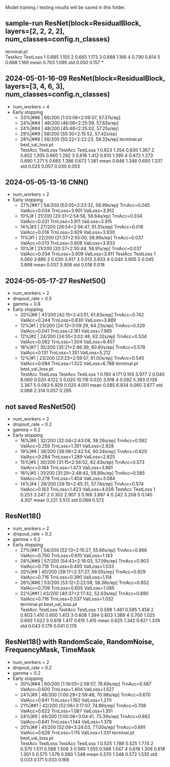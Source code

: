 Model training / testing results will be saved  in this folder.

## sample-run ResNet(block=ResidualBlock, layers=[2, 2, 2, 2], num_classes=config.n_classes)
terminal.pt         
          TestAcc TestLoss
1          0.685    1.155
2          0.665    1.173
3          0.688    1.166
4          0.790    0.814
5          0.688    1.169
mean       0.703    1.095
std        0.050    0.157
* 
## 2024-05-01-16-09 ResNet(block=ResidualBlock, layers=[3, 4, 6, 3], num_classes=config.n_classes)
* num_workers = 4
* Early stopping
  * 33%|##6     | 66/200 [1:03:06<2:08:07, 57.37s/ep]
  * 24%|##4       | 48/200 [46:06<2:25:59, 57.63s/ep]
  * 24%|##4       | 48/200 [45:48<2:25:02, 57.25s/ep]
  * 29%|##9       | 58/200 [55:30<2:15:52, 57.42s/ep]
  * 28%|##8       | 56/200 [55:22<2:22:23, 59.33s/ep]
terminal.pt          best_val_loss.pt         
         TestAcc TestLoss          TestAcc TestLoss
1          0.623    1.354            0.630    1.367
2          0.652    1.305            0.660    1.292
3          0.618    1.412            0.610    1.395
4          0.672    1.273            0.680    1.271
5          0.665    1.386            0.672    1.361
mean       0.646    1.346            0.650    1.337
std        0.025    0.057            0.030    0.053

## 2024-05-05-13-16 CNN()
* num_workers = 2
* Early stopping 
  * 27%|##7       | 54/200 [53:05<2:23:32, 58.99s/ep] TrnAcc=0.045 ValAcc=0.034 TrnLoss=3.901 ValLoss=3.912 
  * 10%|#         | 21/200 [20:31<2:54:56, 58.64s/ep] TrnAcc=0.034 ValAcc=0.031 TrnLoss=3.911 ValLoss=3.915
  * 14%|#3        | 27/200 [26:54<2:56:47, 61.31s/ep] TrnAcc=0.016 ValAcc=0.016 TrnLoss=3.929 ValLoss=3.930 
  * 11%|#1        | 22/200 [21:37<2:55:00, 58.99s/ep] TrnAcc=0.037 ValAcc=0.013 TrnLoss=3.908 ValLoss=3.933 
  * 10%|#         | 21/200 [20:37<2:55:44, 58.91s/ep] TrnAcc=0.037 ValAcc=0.034 TrnLoss=3.909 ValLoss=3.911
    TestAcc  TestLoss
1       0.060     3.886
2       0.030     3.917
3       0.013     3.933
4       0.040     3.905
5       0.045     3.898
mean    0.037     3.908
std     0.018     0.018

## 2024-05-05-17-27 ResNet50()
* num_workers = 2
* dropout_rate = 0.5
* gamma = 0.8
* Early stopping 
  * 20%|##        | 41/200 [42:15<2:43:51, 61.83s/ep] TrnAcc=0.742 ValAcc=0.244 TrnLoss=0.830 ValLoss=3.889
  * 12%|#1        | 23/200 [24:12<3:09:29, 64.23s/ep] TrnAcc=0.329 ValAcc=0.041 TrnLoss=2.161 ValLoss=7.965
  * 12%|#2        | 24/200 [24:55<3:02:48, 62.32s/ep] TrnAcc=0.534 ValAcc=0.062 TrnLoss=1.504 ValLoss=9.457
  * 18%|#7        | 35/200 [35:21<2:46:39, 60.60s/ep] TrnAcc=0.578 ValAcc=0.131 TrnLoss=1.351 ValLoss=5.212 
  * 12%|#1        | 23/200 [23:23<2:59:57, 61.00s/ep] TrnAcc=0.540 ValAcc=0.084 TrnLoss=1.522 ValLoss=6.788
        terminal.pt          best_val_loss.pt         
        TestAcc TestLoss          TestAcc TestLoss
1          0.190    4.171            0.105    3.977
2          0.040    8.060            0.020    4.122
3          0.020   10.118            0.020    3.918
4          0.092    5.393            0.138    3.367
5          0.083    6.929            0.020    4.001
mean       0.085    6.934            0.060    3.877
std        0.066    2.314            0.057    0.295

## not saved ResNet50()
* num_workers = 2
* dropout_rate = 0.2
* gamma = 0.2
* Early stopping 
  * 16%|#6        | 32/200 [32:04<2:43:08, 58.26s/ep] TrnAcc=0.592 ValAcc=0.259 TrnLoss=1.351 ValLoss=2.928
  * 19%|#9        | 38/200 [38:06<2:42:54, 60.34s/ep] TrnAcc=0.620 ValAcc=0.284 TrnLoss=1.289 ValLoss=2.825 
  * 15%|#5        | 30/200 [31:15<2:56:52, 62.43s/ep] TrnAcc=0.573 ValAcc=0.184 TrnLoss=1.473 ValLoss=3.881
  * 16%|#5        | 31/200 [31:29<2:48:42, 59.89s/ep] TrnAcc=0.585 ValAcc=0.278 TrnLoss=1.404 ValLoss=3.084
  * 14%|#4        | 28/200 [28:10<2:45:31, 57.74s/ep] TrnAcc=0.574 ValAcc=0.163 TrnLoss=1.423 ValLoss=4.026
      TestAcc  TestLoss
1       0.253     3.247
2       0.302     2.907
3       0.168     3.897
4       0.242     3.208
5       0.140     4.307
mean    0.221     3.513
std     0.066     0.572

## ResNet18()
* num_workers = 2
* dropout_rate = 0.2
* gamma = 0.2
* Early stopping 
  * 27%|##7       | 54/200 [52:13<2:15:27, 55.66s/ep] TrnAcc=0.866 ValAcc=0.700 TrnLoss=0.610 ValLoss=1.143
  * 28%|##8       | 57/200 [54:43<2:16:03, 57.09s/ep] TrnAcc=0.903 ValAcc=0.716 TrnLoss=0.493 ValLoss=1.033
  * 20%|##        | 40/200 [39:17<2:37:27, 59.05s/ep] TrnAcc=0.929 ValAcc=0.716 TrnLoss=0.390 ValLoss=1.114 
  * 26%|##6       | 53/200 [53:12<2:22:58, 58.36s/ep] TrnAcc=0.852 ValAcc=0.709 TrnLoss=0.605 ValLoss=1.085
  * 22%|##1       | 43/200 [40:37<2:17:42, 52.63s/ep] TrnAcc=0.890 ValAcc=0.716 TrnLoss=0.537 ValLoss=1.032  
          terminal.pt          best_val_loss.pt         
          TestAcc TestLoss          TestAcc TestLoss
1          0.598    1.461            0.595    1.458
2          0.603    1.410            0.600    1.413
3          0.608    1.394            0.603    1.389
4          0.700    1.025            0.693    1.022
5          0.618    1.417            0.615    1.415
mean       0.625    1.342            0.621    1.339
std        0.043    0.179            0.041    0.179

## ResNet18() with RandomScale, RandomNoise, FrequencyMask, TimeMask
* num_workers = 2
* dropout_rate = 0.2
* gamma = 0.2
* Early stopping
  * 30%|##4     | 60/200 [1:16:05<2:58:57, 76.69s/ep] TrnAcc=0.587 ValAcc=0.600 TrnLoss=1.404 ValLoss=1.527
  * 24%|#9      | 48/200 [1:00:28<2:59:48, 70.98s/ep] TrnAcc=0.670 ValAcc=0.641 TrnLoss=1.192 ValLoss=1.270 
  * 21%|##1     | 42/200 [52:06<3:17:07, 74.86s/ep] TrnAcc=0.708 ValAcc=0.622 TrnLoss=1.087 ValLoss=1.351
  * 24%|#9      | 49/200 [1:00:06<3:04:41, 73.39s/ep] TrnAcc=0.682 ValAcc=0.641 TrnLoss=1.144 ValLoss=1.378
  * 20%|##      | 41/200 [52:09<3:24:03, 77.00s/ep] TrnAcc=0.691 ValAcc=0.628 TrnLoss=1.115 ValLoss=1.331
         terminal.pt          best_val_loss.pt         
         TestAcc TestLoss          TestAcc TestLoss
1          0.525    1.788            0.525    1.774
2          0.570    1.511            0.568    1.506
3          0.560    1.555            0.568    1.547
4          0.618    1.308            0.618    1.301
5          0.575    1.579            0.580    1.548
mean       0.570    1.548            0.572    1.535
std        0.033    0.171            0.033    0.168